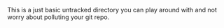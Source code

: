 This is a just basic untracked directory you can play around with and not worry about polluting your git repo.
